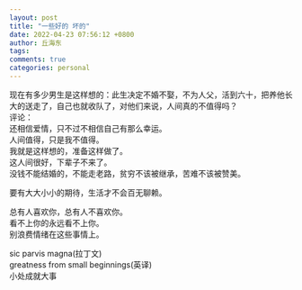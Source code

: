 ```yaml
---
layout: post
title: "一些好的 坏的"
date: 2022-04-23 07:56:12 +0800
author: 丘海东 
tags: 
comments: true
categories: personal
---
```

现在有多少男生是这样想的：此生决定不婚不娶，不为人父，活到六十，把养他长大的送走了，自己也就收队了，对他们来说，人间真的不值得吗？  
评论：  
还相信爱情，只不过不相信自己有那么幸运。  
人间值得，只是我不值得。  
我就是这样想的，准备这样做了。  
这人间很好，下辈子不来了。  
没钱不能结婚的，不能走老路，贫穷不该被继承，苦难不该被赞美。  
  
要有大大小小的期待，生活才不会百无聊赖。  

总有人喜欢你，总有人不喜欢你。  
看不上你的永远看不上你。  
别浪费情绪在这些事情上。  

sic parvis magna(拉丁文)  
greatness from small beginnings(英译)  
小处成就大事  
  
  







